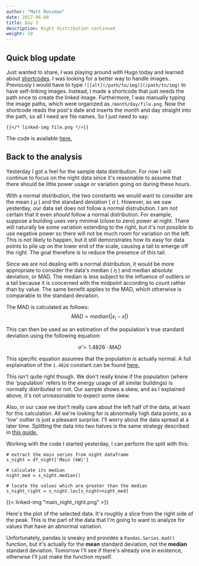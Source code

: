 ```yaml
---
author: "Matt Rossman"
date: 2017-06-08
title: Day 3
description: Night distribution continued
weight: 10
---
```


## Quick blog update
Just wanted to share, I was playing around with Hugo today and learned about [shortcodes](http://gohugo.io/extras/shortcodes/). I was looking for a better way to handle images. Previously I would have to type `![[alt](/path/to/img)](/path/to/img)` to have self-linking images. Instead, I made a shortcode that just needs the path once to create the linked image. Furthermore, I was manually typing the image paths, which were organized as `/month/day/file.png`. Now the shortcode reads the post's date and inserts the month and day straight into the path, so all I need are file names. So I just need to say:

	{{</* linked-img file.png */>}}

The code is available [here.](https://github.com/mattrossman/energize-andover-blog/blob/master/layouts/shortcodes/linked-img.html)


## Back to the analysis
Yesterday I got a feel for the sample data distribution. For now I will continue to focus on the night data since it's reasonable to assume that there should be little power usage or variation going on during these hours.

With a normal distribution, the two constants we would want to consider are the mean ( $\mu$ ) and the standard deviation ( $\sigma$ ). However, as we saw yesterday, our data set does not follow a normal distrubution. I am not certain that it even *should* follow a normal distribution. For example, suppose a building uses very minimal (close to zero) power at night. There will naturally be some variation extending to the right, but it's not possible to use negative power so there will not be much room for variation on the left. This is not likely to happen, but it still demonstrates how its easy for data points to pile up on the lower end of the scale, causing a tail to emerge off the right. The goal therefore is to reduce the presence of this tail.

Since we are not dealing with a normal distribution, it would be more appropriate to consider the data's median ( $\eta$ ) and median absolute deviation, or MAD. The median is less subject to the influence of outliers or a tail because it is concerned with the midpoint according to count rather than by value. The same benefit applies to the MAD, which otherwise is comparable to the standard deviation.

The MAD is calculated as follows:
$$ MAD = median( | x_{i} - x | )$$

This can then be used as an estimation of the population's true standard deviation using the following equation:

$$ \hat{\sigma}=1.4826 \cdot MAD $$

This specific equation assumes that the population is actually normal. A full explaination of the `1.4826` constant can be found [here.](https://en.wikipedia.org/wiki/Median_absolute_deviation#Relation_to_standard_deviation)

This isn't quite right though. We don't really know if the population (where the 'population' refers to the energy usage of all similar buildings) is normally distributed or not. Our sample shows a skew, and as I explained above, it's not unreasonable to expect some skew.

Also, in our case we don't really care about the left half of the data, at least for this calculation. All we're looking for is abnormally high data points, so a 'low' outlier is just a pleasant surprise. I'll worry about the data spread at a later time. Splitting the data into two halves is the same strategy described in [this guide.](https://eurekastatistics.com/using-the-median-absolute-deviation-to-find-outliers/)

Working with the code I started yesterday, I can perform the split with this:

	# extract the main series from night dataframe
	s_night = df_night['Main (kW)']

	# calculate its median
	night_med = s_night.median()

	# locate the values which are greater than the median
	s_night_right = s_night.loc[s_night>night_med]


{{< linked-img "main_night_right.png" >}}

Here's the plot of the selected data. It's roughly a slice from the right side of the peak. This is the part of the data that I'm going to want to analyze for values that have an abnormal variation.

Unfortunately, pandas is sneaky and provides a `Pandas.Series.mad()` function, but it's actually for the **mean** standard deviation, not the **median** standard deviation. Tomorrow I'll see if there's already one in existence, otherwise I'll just make the function myself.
